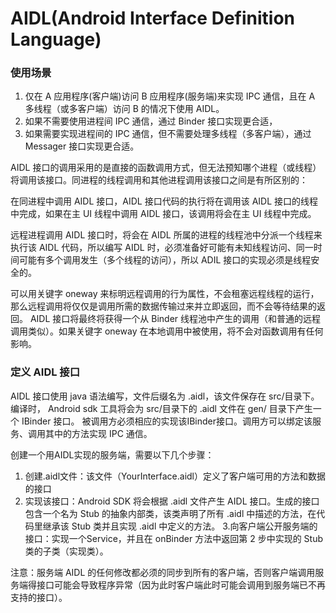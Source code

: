 AIDL(Android Interface Definition Language)
===

### 使用场景

1. 仅在 A 应用程序(客户端)访问 B 应用程序(服务端)来实现 IPC 通信，且在 A 多线程（或多客户端）访问 B 的情况下使用 AIDL。
2. 如果不需要使用进程间 IPC 通信，通过 Binder 接口实现更合适，
3. 如果需要实现进程间的 IPC 通信，但不需要处理多线程（多客户端），通过 Messager 接口实现更合适。


AIDL 接口的调用采用的是直接的函数调用方式，但无法预知哪个进程（或线程）将调用该接口。同进程的线程调用和其他进程调用该接口之间是有所区别的：

在同进程中调用 AIDL 接口，AIDL 接口代码的执行将在调用该 AIDL 接口的线程中完成，如果在主 UI 线程中调用 AIDL 接口，该调用将会在主 UI 线程中完成。

远程进程调用 AIDL 接口时，将会在 AIDL 所属的进程的线程池中分派一个线程来执行该 AIDL 代码，所以编写 AIDL 时，必须准备好可能有未知线程访问、同一时间可能有多个调用发生（多个线程的访问），所以 ADIL 接口的实现必须是线程安全的。

可以用关键字 oneway 来标明远程调用的行为属性，不会租塞远程线程的运行，那么远程调用将仅仅是调用所需的数据传输过来并立即返回，而不会等待结果的返回。
AIDL 接口将最终将获得一个从 Binder 线程池中产生的调用（和普通的远程调用类似）。如果关键字 oneway 在本地调用中被使用，将不会对函数调用有任何影响。

### 定义 AIDL 接口

AIDL 接口使用 java 语法编写，文件后缀名为 .aidl，该文件保存在 src/目录下。编译时，
Android sdk 工具将会为 src/目录下的 .aidl 文件在 gen/ 目录下产生一个 IBinder 接口。
被调用方必须相应的实现该IBinder接口。调用方可以绑定该服务、调用其中的方法实现 IPC 通信。

创建一个用AIDL实现的服务端，需要以下几个步骤：

1. 创建.aidl文件：该文件（YourInterface.aidl）定义了客户端可用的方法和数据的接口
2. 实现该接口：Android SDK 将会根据 .aidl 文件产生 AIDL 接口。生成的接口包含一个名为 Stub 的抽象内部类，该类声明了所有 .aidl 中描述的方法，在代码里继承该 Stub 类并且实现 .aidl 中定义的方法。
3.向客户端公开服务端的接口：实现一个Service，并且在 onBinder 方法中返回第 2 步中实现的 Stub 类的子类（实现类）。

注意：服务端 AIDL 的任何修改都必须的同步到所有的客户端，否则客户端调用服务端得接口可能会导致程序异常（因为此时客户端此时可能会调用到服务端已不再支持的接口）。
